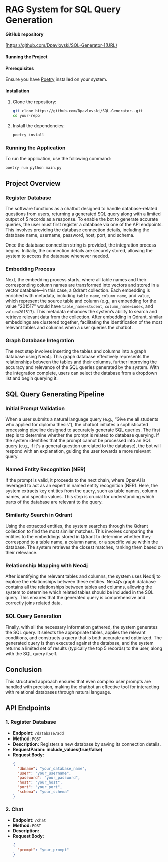 # RAG System for SQL Query Generation

#### GitHub repository
[https://github.com/Dpavlovski/SQL-Generator-](URL)

#### Running the Project

#### Prerequisites

Ensure you have [Poetry](https://python-poetry.org/docs/#installation) installed on your system.

#### Installation

1. Clone the repository:

    ```bash
    git clone https://github.com/Dpavlovski/SQL-Generator-.git
    cd your-repo
    ```

2. Install the dependencies:

    ```bash
    poetry install
    ```

### Running the Application

To run the application, use the following command:

```bash
poetry run python main.py
```

## Project Overview

### Register Database
The software functions as a chatbot designed to handle database-related questions from users, returning a generated SQL query along with a limited output of 5 records as a response. To enable the bot to generate accurate queries, the user must first register a database via one of the API endpoints. This involves providing the database connection details, including the database name, username, password, host, port, and schema.

Once the database connection string is provided, the integration process begins. Initially, the connection details are securely stored, allowing the system to access the database whenever needed.

### Embedding Process
Next, the embedding process starts, where all table names and their corresponding column names are transformed into vectors and stored in a vector database—in this case, a Qdrant collection. Each embedding is enriched with metadata, including `table_name`, `column_name`, and `value`, which represent the source table and column (e.g., an embedding for the value "201517" would have `table_name=student`, `column_name=index`, and `value=201517`). This metadata enhances the system’s ability to search and retrieve relevant data from the collection. After embedding in Qdrant, similar embeddings are clustered together, facilitating the identification of the most relevant tables and columns when a user queries the chatbot.

### Graph Database Integration
The next step involves inserting the tables and columns into a graph database using Neo4j. This graph database effectively represents the relationships between the tables and their columns, further improving the accuracy and relevance of the SQL queries generated by the system. With the integration complete, users can select the database from a dropdown list and begin querying it.

## SQL Query Generating Pipeline

### Initial Prompt Validation
When a user submits a natural language query (e.g., “Give me all students who applied for diploma thesis”), the chatbot initiates a sophisticated processing pipeline designed to accurately generate SQL queries. The first step is to determine whether the prompt is related to database querying. If the system identifies that the prompt cannot be processed into an SQL query (e.g., if it's a general question unrelated to the database), the bot will respond with an explanation, guiding the user towards a more relevant query.

### Named Entity Recognition (NER)
If the prompt is valid, it proceeds to the next chain, where OpenAI is leveraged to act as an expert in named entity recognition (NER). Here, the system extracts key entities from the query, such as table names, column names, and specific values. This step is crucial for understanding which parts of the database are relevant to the query.

### Similarity Search in Qdrant
Using the extracted entities, the system searches through the Qdrant collection to find the most similar matches. This involves comparing the entities to the embeddings stored in Qdrant to determine whether they correspond to a table name, a column name, or a specific value within the database. The system retrieves the closest matches, ranking them based on their relevance.

### Relationship Mapping with Neo4j
After identifying the relevant tables and columns, the system uses Neo4j to explore the relationships between these entities. Neo4j’s graph database contains all the relationships between tables and columns, allowing the system to determine which related tables should be included in the SQL query. This ensures that the generated query is comprehensive and correctly joins related data.

### SQL Query Generation
Finally, with all the necessary information gathered, the system generates the SQL query. It selects the appropriate tables, applies the relevant conditions, and constructs a query that is both accurate and optimized. The generated query is then executed against the database, and the system returns a limited set of results (typically the top 5 records) to the user, along with the SQL query itself.

## Conclusion
This structured approach ensures that even complex user prompts are handled with precision, making the chatbot an effective tool for interacting with relational databases through natural language.


## API Endpoints

### 1. Register Database

- **Endpoint:** `/database/add`
- **Method:** `POST`
- **Description:** Registers a new database by saving its connection details.
- **RequestParam: include_values(true/false)**
- **Request Body:**
  ```json
  {
    "dbname": "your_database_name",
    "user": "your_username",
    "password": "your_password",
    "host": "your_host",
    "port": "your_port",
    "schema": "your_schema"
  }

### 2. Chat 

- **Endpoint:** `/chat`
- **Method:** `POST`
- **Description:** .
- **Request Body:**
  ```json
  {
    "prompt": "your_prompt"
  }